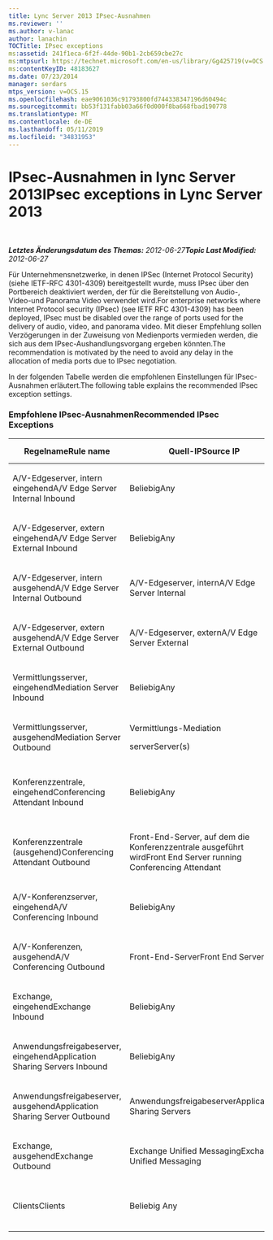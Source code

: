 ```yaml
---
title: Lync Server 2013 IPsec-Ausnahmen
ms.reviewer: ''
ms.author: v-lanac
author: lanachin
TOCTitle: IPsec exceptions
ms:assetid: 241f1eca-6f2f-44de-90b1-2cb659cbe27c
ms:mtpsurl: https://technet.microsoft.com/en-us/library/Gg425719(v=OCS.15)
ms:contentKeyID: 48183627
ms.date: 07/23/2014
manager: serdars
mtps_version: v=OCS.15
ms.openlocfilehash: eae9061036c91793800fd744338347196d60494c
ms.sourcegitcommit: bb53f131fabb03a66f0d000f8ba668fbad190778
ms.translationtype: MT
ms.contentlocale: de-DE
ms.lasthandoff: 05/11/2019
ms.locfileid: "34831953"
---
```

<div data-xmlns="http://www.w3.org/1999/xhtml">

<div class="topic" data-xmlns="http://www.w3.org/1999/xhtml" data-msxsl="urn:schemas-microsoft-com:xslt" data-cs="http://msdn.microsoft.com/en-us/">

<div data-asp="http://msdn2.microsoft.com/asp">

# <a name="ipsec-exceptions-in-lync-server-2013"></a><span data-ttu-id="e368c-102">IPsec-Ausnahmen in lync Server 2013</span><span class="sxs-lookup"><span data-stu-id="e368c-102">IPsec exceptions in Lync Server 2013</span></span>

</div>

<div id="mainSection">

<div id="mainBody">

<span> </span>

<span data-ttu-id="e368c-103">_**Letztes Änderungsdatum des Themas:** 2012-06-27_</span><span class="sxs-lookup"><span data-stu-id="e368c-103">_**Topic Last Modified:** 2012-06-27_</span></span>

<span data-ttu-id="e368c-104">Für Unternehmensnetzwerke, in denen IPSec (Internet Protocol Security) (siehe IETF-RFC 4301-4309) bereitgestellt wurde, muss IPsec über den Portbereich deaktiviert werden, der für die Bereitstellung von Audio-, Video-und Panorama Video verwendet wird.</span><span class="sxs-lookup"><span data-stu-id="e368c-104">For enterprise networks where Internet Protocol security (IPsec) (see IETF RFC 4301-4309) has been deployed, IPsec must be disabled over the range of ports used for the delivery of audio, video, and panorama video.</span></span> <span data-ttu-id="e368c-105">Mit dieser Empfehlung sollen Verzögerungen in der Zuweisung von Medienports vermieden werden, die sich aus dem IPsec-Aushandlungsvorgang ergeben könnten.</span><span class="sxs-lookup"><span data-stu-id="e368c-105">The recommendation is motivated by the need to avoid any delay in the allocation of media ports due to IPsec negotiation.</span></span>

<span data-ttu-id="e368c-106">In der folgenden Tabelle werden die empfohlenen Einstellungen für IPsec-Ausnahmen erläutert.</span><span class="sxs-lookup"><span data-stu-id="e368c-106">The following table explains the recommended IPsec exception settings.</span></span>

### <a name="recommended-ipsec-exceptions"></a><span data-ttu-id="e368c-107">Empfohlene IPsec-Ausnahmen</span><span class="sxs-lookup"><span data-stu-id="e368c-107">Recommended IPsec Exceptions</span></span>

<table style="width:100%;">
<colgroup>
<col style="width: 14%" />
<col style="width: 14%" />
<col style="width: 14%" />
<col style="width: 14%" />
<col style="width: 14%" />
<col style="width: 14%" />
<col style="width: 14%" />
</colgroup>
<thead>
<tr class="header">
<th><span data-ttu-id="e368c-108">Regelname</span><span class="sxs-lookup"><span data-stu-id="e368c-108">Rule name</span></span></th>
<th><span data-ttu-id="e368c-109">Quell-IP</span><span class="sxs-lookup"><span data-stu-id="e368c-109">Source IP</span></span></th>
<th><span data-ttu-id="e368c-110">Ziel-IP</span><span class="sxs-lookup"><span data-stu-id="e368c-110">Destination IP</span></span></th>
<th><span data-ttu-id="e368c-111">Protokoll</span><span class="sxs-lookup"><span data-stu-id="e368c-111">Protocol</span></span></th>
<th><span data-ttu-id="e368c-112">Quellport</span><span class="sxs-lookup"><span data-stu-id="e368c-112">Source port</span></span></th>
<th><span data-ttu-id="e368c-113">Zielport</span><span class="sxs-lookup"><span data-stu-id="e368c-113">Destination port</span></span></th>
<th><span data-ttu-id="e368c-114">Authentifizierungsanforderung</span><span class="sxs-lookup"><span data-stu-id="e368c-114">Authentication Requirement</span></span></th>
</tr>
</thead>
<tbody>
<tr class="odd">
<td><p><span data-ttu-id="e368c-115">A/V-Edgeserver, intern eingehend</span><span class="sxs-lookup"><span data-stu-id="e368c-115">A/V Edge Server Internal Inbound</span></span></p></td>
<td><p><span data-ttu-id="e368c-116">Beliebig</span><span class="sxs-lookup"><span data-stu-id="e368c-116">Any</span></span></p></td>
<td><p><span data-ttu-id="e368c-117">A/V-Edgeserver, intern</span><span class="sxs-lookup"><span data-stu-id="e368c-117">A/V Edge Server Internal</span></span></p></td>
<td><p><span data-ttu-id="e368c-118">UDP und TCP</span><span class="sxs-lookup"><span data-stu-id="e368c-118">UDP and TCP</span></span></p></td>
<td><p><span data-ttu-id="e368c-119">Beliebig </span><span class="sxs-lookup"><span data-stu-id="e368c-119">Any</span></span></p></td>
<td><p><span data-ttu-id="e368c-120">Beliebig</span><span class="sxs-lookup"><span data-stu-id="e368c-120">Any</span></span></p></td>
<td><p><span data-ttu-id="e368c-121">Nicht authentifizieren</span><span class="sxs-lookup"><span data-stu-id="e368c-121">Do not authenticate</span></span></p></td>
</tr>
<tr class="even">
<td><p><span data-ttu-id="e368c-122">A/V-Edgeserver, extern eingehend</span><span class="sxs-lookup"><span data-stu-id="e368c-122">A/V Edge Server External Inbound</span></span></p></td>
<td><p><span data-ttu-id="e368c-123">Beliebig</span><span class="sxs-lookup"><span data-stu-id="e368c-123">Any</span></span></p></td>
<td><p><span data-ttu-id="e368c-124">A/V-Edgeserver, extern</span><span class="sxs-lookup"><span data-stu-id="e368c-124">A/V Edge Server External</span></span></p></td>
<td><p><span data-ttu-id="e368c-125">UDP und TCP</span><span class="sxs-lookup"><span data-stu-id="e368c-125">UDP and TCP</span></span></p></td>
<td><p><span data-ttu-id="e368c-126">Beliebig </span><span class="sxs-lookup"><span data-stu-id="e368c-126">Any</span></span></p></td>
<td><p><span data-ttu-id="e368c-127">Beliebig</span><span class="sxs-lookup"><span data-stu-id="e368c-127">Any</span></span></p></td>
<td><p><span data-ttu-id="e368c-128">Nicht authentifizieren</span><span class="sxs-lookup"><span data-stu-id="e368c-128">Do not authenticate</span></span></p></td>
</tr>
<tr class="odd">
<td><p><span data-ttu-id="e368c-129">A/V-Edgeserver, intern ausgehend</span><span class="sxs-lookup"><span data-stu-id="e368c-129">A/V Edge Server Internal Outbound</span></span></p></td>
<td><p><span data-ttu-id="e368c-130">A/V-Edgeserver, intern</span><span class="sxs-lookup"><span data-stu-id="e368c-130">A/V Edge Server Internal</span></span></p></td>
<td><p><span data-ttu-id="e368c-131">Beliebig</span><span class="sxs-lookup"><span data-stu-id="e368c-131">Any</span></span></p></td>
<td><p><span data-ttu-id="e368c-132">UDP &amp; -TCP</span><span class="sxs-lookup"><span data-stu-id="e368c-132">UDP &amp; TCP</span></span></p></td>
<td><p><span data-ttu-id="e368c-133">Beliebig </span><span class="sxs-lookup"><span data-stu-id="e368c-133">Any</span></span></p></td>
<td><p><span data-ttu-id="e368c-134">Beliebig</span><span class="sxs-lookup"><span data-stu-id="e368c-134">Any</span></span></p></td>
<td><p><span data-ttu-id="e368c-135">Nicht authentifizieren</span><span class="sxs-lookup"><span data-stu-id="e368c-135">Do not authenticate</span></span></p></td>
</tr>
<tr class="even">
<td><p><span data-ttu-id="e368c-136">A/V-Edgeserver, extern ausgehend</span><span class="sxs-lookup"><span data-stu-id="e368c-136">A/V Edge Server External Outbound</span></span></p></td>
<td><p><span data-ttu-id="e368c-137">A/V-Edgeserver, extern</span><span class="sxs-lookup"><span data-stu-id="e368c-137">A/V Edge Server External</span></span></p></td>
<td><p><span data-ttu-id="e368c-138">Beliebig</span><span class="sxs-lookup"><span data-stu-id="e368c-138">Any</span></span></p></td>
<td><p><span data-ttu-id="e368c-139">UDP und TCP</span><span class="sxs-lookup"><span data-stu-id="e368c-139">UDP and TCP</span></span></p></td>
<td><p><span data-ttu-id="e368c-140">Beliebig </span><span class="sxs-lookup"><span data-stu-id="e368c-140">Any</span></span></p></td>
<td><p><span data-ttu-id="e368c-141">Beliebig</span><span class="sxs-lookup"><span data-stu-id="e368c-141">Any</span></span></p></td>
<td><p><span data-ttu-id="e368c-142">Nicht authentifizieren</span><span class="sxs-lookup"><span data-stu-id="e368c-142">Do not authenticate</span></span></p></td>
</tr>
<tr class="odd">
<td><p><span data-ttu-id="e368c-143">Vermittlungsserver, eingehend</span><span class="sxs-lookup"><span data-stu-id="e368c-143">Mediation Server Inbound</span></span></p></td>
<td><p><span data-ttu-id="e368c-144">Beliebig</span><span class="sxs-lookup"><span data-stu-id="e368c-144">Any</span></span></p></td>
<td><p><span data-ttu-id="e368c-145">Vermittlungs-</span><span class="sxs-lookup"><span data-stu-id="e368c-145">Mediation</span></span></p>
<p><span data-ttu-id="e368c-146">server</span><span class="sxs-lookup"><span data-stu-id="e368c-146">Server(s)</span></span></p></td>
<td><p><span data-ttu-id="e368c-147">UDP und TCP</span><span class="sxs-lookup"><span data-stu-id="e368c-147">UDP and TCP</span></span></p></td>
<td><p><span data-ttu-id="e368c-148">Beliebig </span><span class="sxs-lookup"><span data-stu-id="e368c-148">Any</span></span></p></td>
<td><p><span data-ttu-id="e368c-149">Beliebig</span><span class="sxs-lookup"><span data-stu-id="e368c-149">Any</span></span></p></td>
<td><p><span data-ttu-id="e368c-150">Nicht authentifizieren</span><span class="sxs-lookup"><span data-stu-id="e368c-150">Do not authenticate</span></span></p></td>
</tr>
<tr class="even">
<td><p><span data-ttu-id="e368c-151">Vermittlungsserver, ausgehend</span><span class="sxs-lookup"><span data-stu-id="e368c-151">Mediation Server Outbound</span></span></p></td>
<td><p><span data-ttu-id="e368c-152">Vermittlungs-</span><span class="sxs-lookup"><span data-stu-id="e368c-152">Mediation</span></span></p>
<p><span data-ttu-id="e368c-153">server</span><span class="sxs-lookup"><span data-stu-id="e368c-153">Server(s)</span></span></p></td>
<td><p><span data-ttu-id="e368c-154">Beliebig</span><span class="sxs-lookup"><span data-stu-id="e368c-154">Any</span></span></p></td>
<td><p><span data-ttu-id="e368c-155">UDP und TCP</span><span class="sxs-lookup"><span data-stu-id="e368c-155">UDP and TCP</span></span></p></td>
<td><p><span data-ttu-id="e368c-156">Beliebig </span><span class="sxs-lookup"><span data-stu-id="e368c-156">Any</span></span></p></td>
<td><p><span data-ttu-id="e368c-157">Beliebig</span><span class="sxs-lookup"><span data-stu-id="e368c-157">Any</span></span></p></td>
<td><p><span data-ttu-id="e368c-158">Nicht authentifizieren</span><span class="sxs-lookup"><span data-stu-id="e368c-158">Do not authenticate</span></span></p></td>
</tr>
<tr class="odd">
<td><p><span data-ttu-id="e368c-159">Konferenzzentrale, eingehend</span><span class="sxs-lookup"><span data-stu-id="e368c-159">Conferencing Attendant Inbound</span></span></p></td>
<td><p><span data-ttu-id="e368c-160">Beliebig</span><span class="sxs-lookup"><span data-stu-id="e368c-160">Any</span></span></p></td>
<td><p><span data-ttu-id="e368c-161">Front-End-Server, auf dem die Konferenzzentrale ausgeführt wird</span><span class="sxs-lookup"><span data-stu-id="e368c-161">Front End Server running Conferencing Attendant</span></span></p></td>
<td><p><span data-ttu-id="e368c-162">UDP und TCP</span><span class="sxs-lookup"><span data-stu-id="e368c-162">UDP and TCP</span></span></p></td>
<td><p><span data-ttu-id="e368c-163">Beliebig </span><span class="sxs-lookup"><span data-stu-id="e368c-163">Any</span></span></p></td>
<td><p><span data-ttu-id="e368c-164">Beliebig</span><span class="sxs-lookup"><span data-stu-id="e368c-164">Any</span></span></p></td>
<td><p><span data-ttu-id="e368c-165">Nicht authentifizieren</span><span class="sxs-lookup"><span data-stu-id="e368c-165">Do not authenticate</span></span></p></td>
</tr>
<tr class="even">
<td><p><span data-ttu-id="e368c-166">Konferenzzentrale (ausgehend)</span><span class="sxs-lookup"><span data-stu-id="e368c-166">Conferencing Attendant Outbound</span></span></p></td>
<td><p><span data-ttu-id="e368c-167">Front-End-Server, auf dem die Konferenzzentrale ausgeführt wird</span><span class="sxs-lookup"><span data-stu-id="e368c-167">Front End Server running Conferencing Attendant</span></span></p></td>
<td><p><span data-ttu-id="e368c-168">Beliebig</span><span class="sxs-lookup"><span data-stu-id="e368c-168">Any</span></span></p></td>
<td><p><span data-ttu-id="e368c-169">UDP und TCP</span><span class="sxs-lookup"><span data-stu-id="e368c-169">UDP and TCP</span></span></p></td>
<td><p><span data-ttu-id="e368c-170">Beliebig </span><span class="sxs-lookup"><span data-stu-id="e368c-170">Any</span></span></p></td>
<td><p><span data-ttu-id="e368c-171">Beliebig</span><span class="sxs-lookup"><span data-stu-id="e368c-171">Any</span></span></p></td>
<td><p><span data-ttu-id="e368c-172">Nicht authentifizieren</span><span class="sxs-lookup"><span data-stu-id="e368c-172">Do not authenticate</span></span></p></td>
</tr>
<tr class="odd">
<td><p><span data-ttu-id="e368c-173">A/V-Konferenzserver, eingehend</span><span class="sxs-lookup"><span data-stu-id="e368c-173">A/V Conferencing Inbound</span></span></p></td>
<td><p><span data-ttu-id="e368c-174">Beliebig</span><span class="sxs-lookup"><span data-stu-id="e368c-174">Any</span></span></p></td>
<td><p><span data-ttu-id="e368c-175">Front-End-Server</span><span class="sxs-lookup"><span data-stu-id="e368c-175">Front End Servers</span></span></p></td>
<td><p><span data-ttu-id="e368c-176">UDP und TCP</span><span class="sxs-lookup"><span data-stu-id="e368c-176">UDP and TCP</span></span></p></td>
<td><p><span data-ttu-id="e368c-177">Beliebig </span><span class="sxs-lookup"><span data-stu-id="e368c-177">Any</span></span></p></td>
<td><p><span data-ttu-id="e368c-178">Beliebig</span><span class="sxs-lookup"><span data-stu-id="e368c-178">Any</span></span></p></td>
<td><p><span data-ttu-id="e368c-179">Nicht authentifizieren</span><span class="sxs-lookup"><span data-stu-id="e368c-179">Do not authenticate</span></span></p></td>
</tr>
<tr class="even">
<td><p><span data-ttu-id="e368c-180">A/V-Konferenzen, ausgehend</span><span class="sxs-lookup"><span data-stu-id="e368c-180">A/V Conferencing Outbound</span></span></p></td>
<td><p><span data-ttu-id="e368c-181">Front-End-Server</span><span class="sxs-lookup"><span data-stu-id="e368c-181">Front End Servers</span></span></p></td>
<td><p><span data-ttu-id="e368c-182">Beliebig</span><span class="sxs-lookup"><span data-stu-id="e368c-182">Any</span></span></p></td>
<td><p><span data-ttu-id="e368c-183">UDP und TCP</span><span class="sxs-lookup"><span data-stu-id="e368c-183">UDP and TCP</span></span></p></td>
<td><p><span data-ttu-id="e368c-184">Beliebig </span><span class="sxs-lookup"><span data-stu-id="e368c-184">Any</span></span></p></td>
<td><p><span data-ttu-id="e368c-185">Beliebig</span><span class="sxs-lookup"><span data-stu-id="e368c-185">Any</span></span></p></td>
<td><p><span data-ttu-id="e368c-186">Nicht authentifizieren</span><span class="sxs-lookup"><span data-stu-id="e368c-186">Do not authenticate</span></span></p></td>
</tr>
<tr class="odd">
<td><p><span data-ttu-id="e368c-187">Exchange, eingehend</span><span class="sxs-lookup"><span data-stu-id="e368c-187">Exchange Inbound</span></span></p></td>
<td><p><span data-ttu-id="e368c-188">Beliebig</span><span class="sxs-lookup"><span data-stu-id="e368c-188">Any</span></span></p></td>
<td><p><span data-ttu-id="e368c-189">Exchange Unified Messaging</span><span class="sxs-lookup"><span data-stu-id="e368c-189">Exchange Unified Messaging</span></span></p></td>
<td><p><span data-ttu-id="e368c-190">UDP und TCP</span><span class="sxs-lookup"><span data-stu-id="e368c-190">UDP and TCP</span></span></p></td>
<td><p><span data-ttu-id="e368c-191">Beliebig </span><span class="sxs-lookup"><span data-stu-id="e368c-191">Any</span></span></p></td>
<td><p><span data-ttu-id="e368c-192">Beliebig</span><span class="sxs-lookup"><span data-stu-id="e368c-192">Any</span></span></p></td>
<td><p><span data-ttu-id="e368c-193">Nicht authentifizieren</span><span class="sxs-lookup"><span data-stu-id="e368c-193">Do not authenticate</span></span></p></td>
</tr>
<tr class="even">
<td><p><span data-ttu-id="e368c-194">Anwendungsfreigabeserver, eingehend</span><span class="sxs-lookup"><span data-stu-id="e368c-194">Application Sharing Servers Inbound</span></span></p></td>
<td><p><span data-ttu-id="e368c-195">Beliebig</span><span class="sxs-lookup"><span data-stu-id="e368c-195">Any</span></span></p></td>
<td><p><span data-ttu-id="e368c-196">Anwendungsfreigabeserver</span><span class="sxs-lookup"><span data-stu-id="e368c-196">Application Sharing Servers</span></span></p></td>
<td><p><span data-ttu-id="e368c-197">TCP</span><span class="sxs-lookup"><span data-stu-id="e368c-197">TCP</span></span></p></td>
<td><p><span data-ttu-id="e368c-198">Beliebig</span><span class="sxs-lookup"><span data-stu-id="e368c-198">Any</span></span></p></td>
<td><p><span data-ttu-id="e368c-199">Beliebig</span><span class="sxs-lookup"><span data-stu-id="e368c-199">Any</span></span></p></td>
<td><p><span data-ttu-id="e368c-200">Nicht authentifizieren</span><span class="sxs-lookup"><span data-stu-id="e368c-200">Do not authenticate</span></span></p></td>
</tr>
<tr class="odd">
<td><p><span data-ttu-id="e368c-201">Anwendungsfreigabeserver, ausgehend</span><span class="sxs-lookup"><span data-stu-id="e368c-201">Application Sharing Server Outbound</span></span></p></td>
<td><p><span data-ttu-id="e368c-202">Anwendungsfreigabeserver</span><span class="sxs-lookup"><span data-stu-id="e368c-202">Application Sharing Servers</span></span></p></td>
<td><p><span data-ttu-id="e368c-203">Beliebig</span><span class="sxs-lookup"><span data-stu-id="e368c-203">Any</span></span></p></td>
<td><p><span data-ttu-id="e368c-204">TCP</span><span class="sxs-lookup"><span data-stu-id="e368c-204">TCP</span></span></p></td>
<td><p><span data-ttu-id="e368c-205">Beliebig </span><span class="sxs-lookup"><span data-stu-id="e368c-205">Any</span></span></p></td>
<td><p><span data-ttu-id="e368c-206">Beliebig</span><span class="sxs-lookup"><span data-stu-id="e368c-206">Any</span></span></p></td>
<td><p><span data-ttu-id="e368c-207">Nicht authentifizieren</span><span class="sxs-lookup"><span data-stu-id="e368c-207">Do not authenticate</span></span></p></td>
</tr>
<tr class="even">
<td><p><span data-ttu-id="e368c-208">Exchange, ausgehend</span><span class="sxs-lookup"><span data-stu-id="e368c-208">Exchange Outbound</span></span></p></td>
<td><p><span data-ttu-id="e368c-209">Exchange Unified Messaging</span><span class="sxs-lookup"><span data-stu-id="e368c-209">Exchange Unified Messaging</span></span></p></td>
<td><p><span data-ttu-id="e368c-210">Beliebig</span><span class="sxs-lookup"><span data-stu-id="e368c-210">Any</span></span></p></td>
<td><p><span data-ttu-id="e368c-211">UDP und TCP</span><span class="sxs-lookup"><span data-stu-id="e368c-211">UDP and TCP</span></span></p></td>
<td><p><span data-ttu-id="e368c-212">Beliebig </span><span class="sxs-lookup"><span data-stu-id="e368c-212">Any</span></span></p></td>
<td><p><span data-ttu-id="e368c-213">Beliebig</span><span class="sxs-lookup"><span data-stu-id="e368c-213">Any</span></span></p></td>
<td><p><span data-ttu-id="e368c-214">Nicht authentifizieren</span><span class="sxs-lookup"><span data-stu-id="e368c-214">Do not authenticate</span></span></p></td>
</tr>
<tr class="odd">
<td><p><span data-ttu-id="e368c-215">Clients</span><span class="sxs-lookup"><span data-stu-id="e368c-215">Clients</span></span></p></td>
<td><p><span data-ttu-id="e368c-216">Beliebig </span><span class="sxs-lookup"><span data-stu-id="e368c-216">Any</span></span></p></td>
<td><p><span data-ttu-id="e368c-217">Beliebig</span><span class="sxs-lookup"><span data-stu-id="e368c-217">Any</span></span></p></td>
<td><p><span data-ttu-id="e368c-218">UDP</span><span class="sxs-lookup"><span data-stu-id="e368c-218">UDP</span></span></p></td>
<td><p><span data-ttu-id="e368c-219">Angegebener Medienportbereich</span><span class="sxs-lookup"><span data-stu-id="e368c-219">Specified media port range</span></span></p></td>
<td><p><span data-ttu-id="e368c-220">Beliebig</span><span class="sxs-lookup"><span data-stu-id="e368c-220">Any</span></span></p></td>
<td><p><span data-ttu-id="e368c-221">Nicht authentifizieren</span><span class="sxs-lookup"><span data-stu-id="e368c-221">Do not authenticate</span></span></p></td>
</tr>
</tbody>
</table>


</div>

<span> </span>

</div>

</div>

</div>

